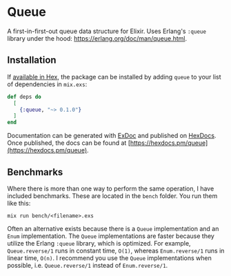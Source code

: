 # Queue

A first-in-first-out queue data structure for Elixir. Uses Erlang's `:queue`
library under the hood: https://erlang.org/doc/man/queue.html.

## Installation

If [available in Hex](https://hex.pm/docs/publish), the package can be installed
by adding `queue` to your list of dependencies in `mix.exs`:

```elixir
def deps do
  [
    {:queue, "~> 0.1.0"}
  ]
end
```

Documentation can be generated with [ExDoc](https://github.com/elixir-lang/ex_doc)
and published on [HexDocs](https://hexdocs.pm). Once published, the docs can
be found at [https://hexdocs.pm/queue](https://hexdocs.pm/queue).

## Benchmarks

Where there is more than one way to perform the same operation, I have included
benchmarks. These are located in the `bench` folder. You run them like this:

`mix run bench/<filename>.exs`

Often an alternative exists because there is a `Queue` implementation and an
`Enum` implementation. The `Queue` implementations are faster because they
utilize the Erlang `:queue` library, which is optimized. For example,
`Queue.reverse/1` runs in constant time, `O(1)`, whereas `Enum.reverse/1` runs
in linear time, `O(n)`. I recommend you use the `Queue` implementations when
possible, i.e. `Queue.reverse/1` instead of `Enum.reverse/1`.
